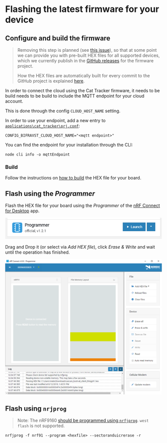 # Flashing the latest firmware for your device

## Configure and build the firmware

> Removing this step is planned (see
> [this issue](https://github.com/bifravst/firmware/issues/12)), so that at some
> point we can provide you with pre-built HEX files for all supported devices,
> which we currently publish in the
> [GitHub releases](https://github.com/bifravst/firmware/releases) for the
> firmware project.
>
> How the HEX files are automatically built for every commit to the GitHub
> project is explained [here](../guides/AutomateHEXFileBuilding.md).

In order to connect the cloud using the Cat Tracker firmware, it needs to be
build needs to be build to include the MQTT endpoint for your cloud account.

This is done through the config `CLOUD_HOST_NAME` setting.

In order to use your endpoint, add a new entry to
[`applications\cat_tracker\prj.conf`](https://github.com/bifravst/firmware/blob/saga/applications/cat_tracker/prj.conf):

    CONFIG_BIFRAVST_CLOUD_HOST_NAME="<mqtt endpoint>"

You can find the endpoint for your installation through the CLI:

    node cli info -o mqttEndpoint

### Build

Follow the instructions on [how to build](../firmware/Compiling.md) the HEX file
for your board.

## Flash using the _Programmer_

Flash the HEX file for your board using the _Programmer_ of the
[nRF Connect for Desktop](https://www.nordicsemi.com/Software-and-Tools/Development-Tools/nRF-Connect-for-desktop)
app.

![nRF Connect for Desktop Programmer](images/programmer-desktop.png)

Drag and Drop it (or select via _Add HEX file_), click _Erase & Write_ and wait
until the operation has finished.

![nRF Connect for Desktop Programmer](images/programmer-modem-desktop.png)

## Flash using `nrjprog`

> Note: The nRF9160
> [should be programmed using `nrfjprog`](http://developer.nordicsemi.com/nRF_Connect_SDK/doc/latest/nrf/ug_nrf9160.html#board-controller).
> `west flash` is not supported.

    nrfjprog -f nrf91 --program <hexfile> --sectoranduicrerase -r
